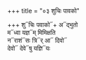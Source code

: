 +++
title = "०३ शुचिः पावको"

+++
शु᳓चिः पवाको᳓+ अ᳓द्भुतो  
म᳓ध्वा यज्ञ᳓म् मिमिक्षति  
न᳓राशं᳓सः त्रि᳓र् आ᳓ दिवो᳓  
देवो᳓ देवे᳓षु यज्ञि᳓यः